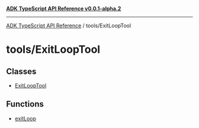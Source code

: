 [**ADK TypeScript API Reference v0.0.1-alpha.2**](../../README.md)

***

[ADK TypeScript API Reference](../../modules.md) / tools/ExitLoopTool

# tools/ExitLoopTool

## Classes

- [ExitLoopTool](classes/ExitLoopTool.md)

## Functions

- [exitLoop](functions/exitLoop.md)
